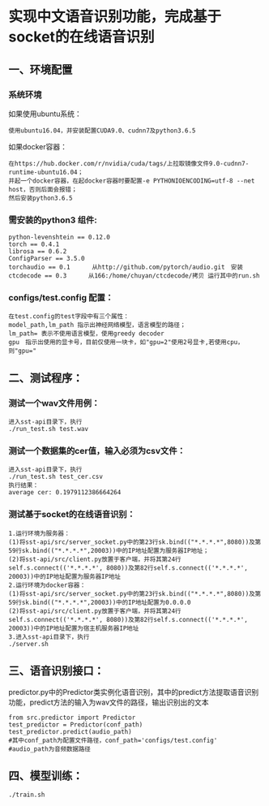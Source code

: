 # 实现中文语音识别功能，完成基于socket的在线语音识别

## 一、环境配置
### 系统环境
如果使用ubuntu系统：
```
使用ubuntu16.04，并安装配置CUDA9.0、cudnn7及python3.6.5
```
如果docker容器：
```
在https://hub.docker.com/r/nvidia/cuda/tags/上拉取镜像文件9.0-cudnn7-runtime-ubuntu16.04；
并起一个docker容器，在起docker容器时要配置-e PYTHONIOENCODING=utf-8 --net host，否则后面会报错；
然后安装python3.6.5
```
### 需安装的python3 组件:
```
python-levenshtein == 0.12.0
torch == 0.4.1
librosa == 0.6.2
ConfigParser == 3.5.0
torchaudio == 0.1      从http://github.com/pytorch/audio.git　安装
ctcdecode == 0.3      从166:/home/chuyan/ctcdecode/拷贝 运行其中的run.sh
```
### configs/test.config 配置：
```
在test.config的test字段中有三个属性：
model_path,lm_path 指示出神经网络模型，语言模型的路径；
lm_path= 表示不使用语言模型，使用greedy decoder
gpu　指示出使用的显卡号，目前仅使用一块卡，如"gpu=2"使用2号显卡,若使用cpu，则"gpu="
```

## 二、测试程序：
### 测试一个wav文件用例：
```
进入sst-api目录下，执行
./run_test.sh test.wav
```
### 测试一个数据集的cer值，输入必须为csv文件：
```
进入sst-api目录下，执行
./run_test.sh test_cer.csv
执行结果：
average cer: 0.1979112386664264
```
### 测试基于socket的在线语音识别：
```
1.运行环境为服务器：
(1)将sst-api/src/server_socket.py中的第23行sk.bind(("*.*.*.*",8080))及第59行sk.bind(("*.*.*.*",20003))中的IP地址配置为服务器IP地址；
(2)将sst-api/src/client.py放置于客户端，并将其第24行self.s.connect(('*.*.*.*', 8080))及第82行self.s.connect(('*.*.*.*', 20003))中的IP地址配置为服务器IP地址
2.运行环境为docker容器：
(1)将sst-api/src/server_socket.py中的第23行sk.bind(("*.*.*.*",8080))及第59行sk.bind(("*.*.*.*",20003))中的IP地址配置为0.0.0.0
(2)将sst-api/src/client.py放置于客户端，并将其第24行self.s.connect(('*.*.*.*', 8080))及第82行self.s.connect(('*.*.*.*', 20003))中的IP地址配置为宿主机服务器IP地址
3.进入sst-api目录下，执行
./server.sh
```

## 三、语音识别接口：
predictor.py中的Predictor类实例化语音识别，其中的predict方法提取语音识别功能，predict方法的输入为wav文件的路径，输出识别出的文本 
```
from src.predictor import Predictor
test_predictor = Predictor(conf_path)
test_predictor.predict(audio_path)
#其中conf_path为配置文件路径，conf_path='configs/test.config'
#audio_path为音频数据路径

```
## 四、模型训练：
```
./train.sh

```


